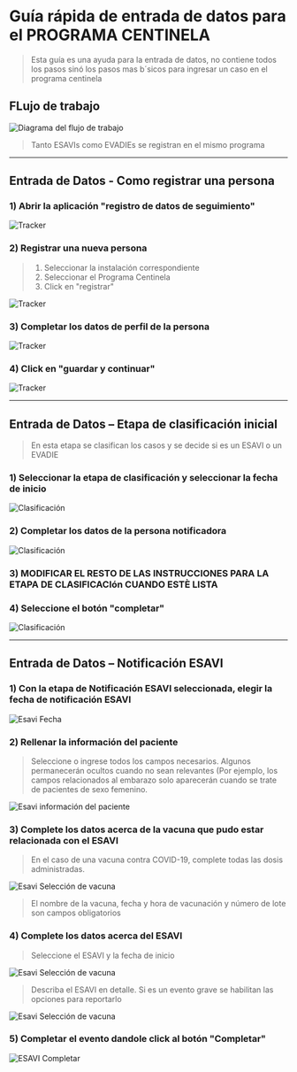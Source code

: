 # Guía rápida de entrada de datos para el PROGRAMA CENTINELA

> Esta guía es una ayuda para la entrada de datos, no contiene todos los pasos sinó los pasos mas b´sicos para ingresar un caso en el programa centinela 

## FLujo de trabajo

![Diagrama del flujo de trabajo](resources/images/flujo.png)

>Tanto ESAVIs como EVADIEs se registran en el mismo programa


---------------


## Entrada de Datos - Como registrar una persona

### 1) Abrir la aplicación "registro de datos de seguimiento"

![Tracker](resources/images/tracker.png)

### 2) Registrar una nueva persona

> 1. Seleccionar la instalación correspondiente
> 2. Seleccionar el Programa Centinela
> 3. Click en "registrar"

![Tracker](resources/images/enrollmentlist1.png)

### 3) Completar los datos de perfil de la persona

![Tracker](resources/images/profile.png)

### 4) Click en "guardar y continuar"

![Tracker](resources/images/profile2.png)


-----------------------


## Entrada de Datos – Etapa de clasificación inicial

> En esta etapa se clasifican los casos y se decide si es un ESAVI o un EVADIE

### 1) Seleccionar la etapa de clasificación y seleccionar la fecha de inicio

![Clasificación](resources/images/clasificacion1.png)

### 2) Completar los datos de la persona notificadora

![Clasificación](resources/images/personanotificadora.png)

### 3)  MODIFICAR EL RESTO DE LAS INSTRUCCIONES PARA LA ETAPA DE CLASIFICACIón CUANDO ESTÈ LISTA

### 4) Seleccione el botón "completar"

![Clasificación](resources/images/completar.png)


------------------------


## Entrada de Datos – Notificación ESAVI

### 1) Con la etapa de Notificación ESAVI seleccionada, elegir la fecha de notificación ESAVI

![Esavi Fecha](resources/images/esavifecha.png)

### 2) Rellenar la información del paciente

>Seleccione o ingrese todos los campos necesarios. Algunos permanecerán ocultos cuando no sean relevantes (Por ejemplo, los campos relacionados al embarazo solo aparecerán cuando se trate de pacientes de sexo femenino.

![Esavi información del paciente](resources/images/ESAVIpaciente.png)


### 3) Complete los datos acerca de la vacuna que pudo estar relacionada con el ESAVI

> En el caso de una vacuna contra COVID-19, complete todas las dosis administradas.

![Esavi Selección de vacuna](resources/images/selecciondevacuna.png)

> El nombre de la vacuna, fecha y hora de vacunación y número de lote son campos obligatorios

### 4) Complete los datos acerca del ESAVI

> Seleccione el ESAVI y la fecha de inicio

![Esavi Selección de vacuna](resources/images/datosesavi.png)

> Describa el ESAVI en detalle. Si es un evento grave se habilitan las opciones para reportarlo

![Esavi Selección de vacuna](resources/images/esavidetalle.png)

### 5) Completar el evento dandole click al botón "Completar"

![ESAVI Completar](resources/images/completar.png)
